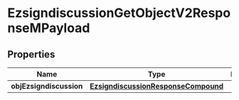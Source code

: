 

# EzsigndiscussionGetObjectV2ResponseMPayload

## Properties

Name | Type | Description | Notes
------------ | ------------- | ------------- | -------------
**objEzsigndiscussion** | [**EzsigndiscussionResponseCompound**](EzsigndiscussionResponseCompound.md) |  | 





